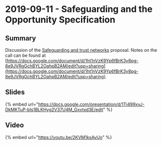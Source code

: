 # 2019-09-11 - Safeguarding and the Opportunity Specification

## Summary

Discussion of the [Safeguarding and trust networks](https://github.com/openactive/modelling-opportunity-data/issues/217) proposal. Notes on the call can be found at [https://docs.google.com/document/d/1ht1nVzK9Yp6fBrK3y8pg-8e9JVRgGchBYL2OahpB2AM/edit?usp=sharing](https://docs.google.com/document/d/1ht1nVzK9Yp6fBrK3y8pg-8e9JVRgGchBYL2OahpB2AM/edit?usp=sharing).

## Slides

{% embed url="https://docs.google.com/presentation/d/1Ti499xyJ-DkMKTuP-bls1BLKHyg2V37U4M_Gxvtxd3E/edit" %}

## Video

{% embed url="https://youtu.be/2KVM1ksAvUo" %}


